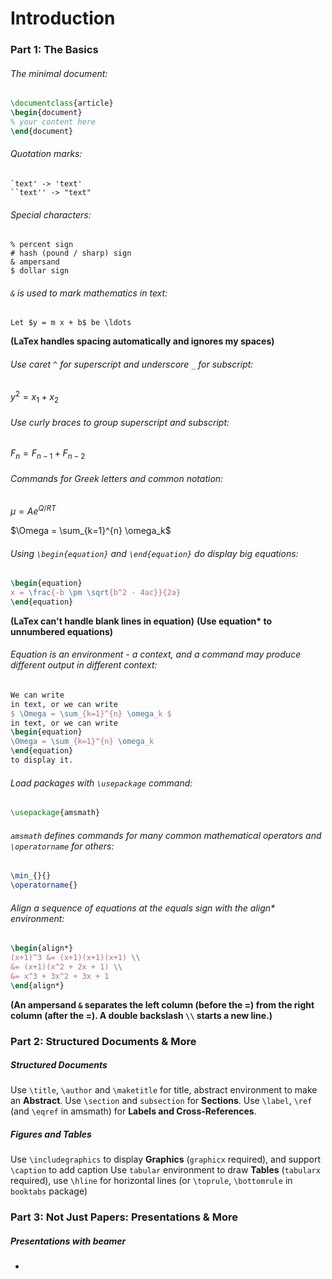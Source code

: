 # Introduction

### Part 1: The Basics

###### The minimal document:
```LaTex
\documentclass{article}
\begin{document}
% your content here
\end{document}
```
###### Quotation marks:
```
`text' -> 'text'
``text'' -> "text"
```
###### Special characters:
```
% percent sign
# hash (pound / sharp) sign
& ampersand
$ dollar sign
```
###### `&` is used to mark mathematics in text:

`Let $y = m x + b$ be \ldots`

__(LaTex handles spacing automatically and ignores my spaces)__

###### Use caret `^` for superscript and underscore `_` for subscript:

$y^2 = x_1 + x_2$

###### Use curly braces to group superscript and subscript:

$F_n = F_{n-1} + F_{n-2}$

###### Commands for Greek letters and common notation:

$\mu = A e^{Q/RT}$

$\Omega = \sum_{k=1}^{n} \omega_k$

###### Using `\begin{equation}` and `\end{equation}` do display big equations:

```LaTex
\begin{equation}
x = \frac{-b \pm \sqrt{b^2 - 4ac}}{2a}
\end{equation}
```
__(LaTex can't handle blank lines in equation)__
__(Use equation* to unnumbered equations)__

###### Equation is an environment - a context, and a command may produce different output in different context:

```LaTex
We can write
in text, or we can write
$ \Omega = \sum_{k=1}^{n} \omega_k $
in text, or we can write
\begin{equation}
\Omega = \sum_{k=1}^{n} \omega_k
\end{equation}
to display it.
```

###### Load packages with `\usepackage` command:

```LaTex
\usepackage{amsmath}
```

###### `amsmath` defines commands for many common mathematical operators and `\operatorname` for others:
```LaTex
\min_{}{}
\operatorname{}
```

###### Align a sequence of equations at the equals sign with the align* environment:
```LaTex
\begin{align*}
(x+1)^3 &= (x+1)(x+1)(x+1) \\
&= (x+1)(x^2 + 2x + 1) \\
&= x^3 + 3x^2 + 3x + 1
\end{align*}
```
__(An ampersand `&` separates the left column (before the =) from the right column (after the =). 
A double backslash `\\` starts a new line.)__


### Part 2: Structured Documents & More

##### Structured Documents
Use `\title`, `\author` and `\maketitle` for title, abstract environment to make an __Abstract__.
Use `\section` and `subsection` for __Sections__.
Use `\label`, `\ref` (and `\eqref` in amsmath) for __Labels and Cross-References__.

##### Figures and Tables
Use `\includegraphics` to display __Graphics__ (`graphicx` required), and support `\caption` to add caption
Use `tabular` environment to draw __Tables__ (`tabularx` required), 
use `\hline` for horizontal lines (or `\toprule`, `\bottomrule` in `booktabs` package)

### Part 3: Not Just Papers: Presentations & More

##### Presentations with beamer

* 

